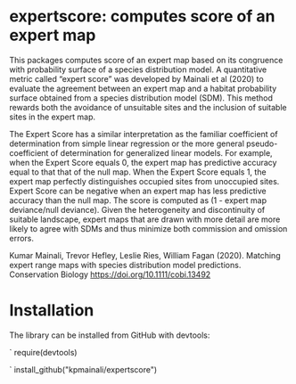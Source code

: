 # expertscore: computes score of an expert map

This packages computes score of an expert map based on its congruence with probability surface of a species distribution model. A quantitative metric called “expert score” was developed by Mainali et al (2020) to evaluate the agreement between an expert map and a habitat probability surface obtained from a species distribution model (SDM). This method rewards both the avoidance of unsuitable sites and the inclusion of suitable sites in the expert map. 

The Expert Score has a similar interpretation as the familiar coefficient of determination from simple linear regression or the more general pseudo-coefficient of determination for generalized linear models. For example, when the Expert Score equals 0, the expert map has predictive accuracy equal to that that of the null map. When the Expert Score equals 1, the expert map perfectly distinguishes occupied sites from unoccupied sites. Expert Score can be negative when an expert map has less predictive accuracy than the null map. The score is computed as (1 - expert map deviance/null deviance). Given the heterogeneity and discontinuity of suitable landscape, expert maps that are drawn with more detail are more likely to agree with SDMs and thus minimize both commission and omission errors. 


Kumar Mainali, Trevor Hefley, Leslie Ries, William Fagan (2020). Matching expert range maps with species distribution model predictions. Conservation Biology https://doi.org/10.1111/cobi.13492


# Installation

The library can be installed from GitHub with devtools:

`
require(devtools)

`
install_github("kpmainali/expertscore")
